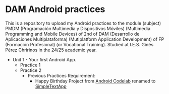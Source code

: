 # DAM Android practices

This is a repository to upload my Android practices to the module (subject) PMDM (Programación Multimedia y Dispositivos Móviles) (Multimedia Programming and Mobile Devices) of 2nd of DAM (Desarrollo de Aplicaciones Multiplataforma) (Mutiplatform Application Development) of FP (Formación Profesional) (or Vocational Training). Studied at I.E.S. Ginés Pérez Chririnos in the 24/25 academic year.

- Unit 1 - Your first Android App.
    - Practice 1
    - Practice 2
        - Previous Practices Requirement:
            - Happy Birthday Project from [Android Codelab](https://developer.android.com/codelabs/basic-android-kotlin-compose-text-composables?hl=es-419#0) renamed to [SimpleTextApp](https://github.com/xabyer/dam-android/tree/main/T01p02/PreviousPractices/SimpleTextApp)